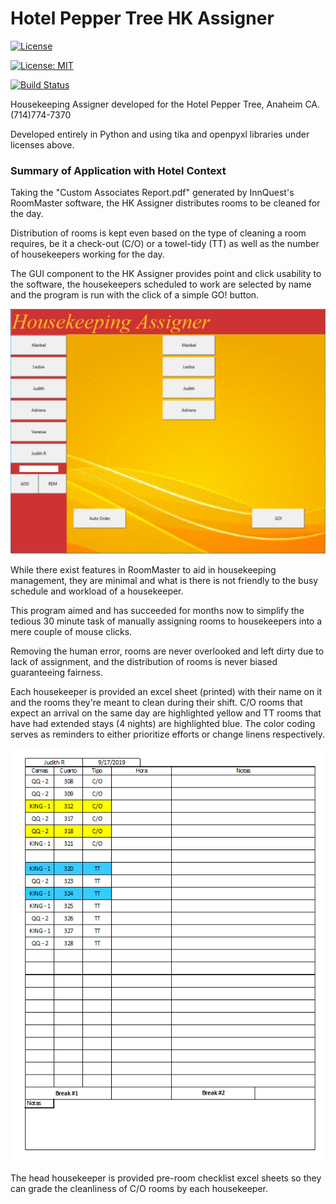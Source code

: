 # Hotel Pepper Tree HK Assigner
[![License](https://img.shields.io/badge/License-Apache%202.0-blue.svg)](https://opensource.org/licenses/Apache-2.0)

[![License: MIT](https://img.shields.io/badge/License-MIT-yellow.svg)](https://opensource.org/licenses/MIT)

[![Build Status](https://travis-ci.org/andresg8/Pepper-Tree-HK-Assigner.svg?branch=master)](https://travis-ci.org/andresg8/Pepper-Tree-HK-Assigner)

Housekeeping Assigner developed for the Hotel Pepper Tree, Anaheim CA. (714)774-7370

Developed entirely in Python and using tika and openpyxl libraries under licenses above. 

### Summary of Application with Hotel Context
Taking the "Custom Associates Report.pdf" generated by InnQuest's RoomMaster software, the HK Assigner distributes rooms to be cleaned for the day. 

Distribution of rooms is kept even based on the type of cleaning a room requires, be it a check-out (C/O) or a towel-tidy (TT) as well as the number of housekeepers working for the day.

The GUI component to the HK Assigner provides point and click usability to the software, the housekeepers scheduled to work are selected by name and the program is run with the click of a simple GO! button. 

![Image of GUI](https://github.com/andresg8/Pepper-Tree-HK-Assigner/blob/master/src/res/gui_image.PNG)

While there exist features in RoomMaster to aid in housekeeping management, they are minimal and what is there is not friendly to the busy schedule and workload of a housekeeper. 

This program aimed and has succeeded for months now to simplify the tedious 30 minute task of manually assigning rooms to housekeepers into a mere couple of mouse clicks. 

Removing the human error, rooms are never overlooked and left dirty due to lack of assignment, and the distribution of rooms is never biased guaranteeing fairness. 

Each housekeeper is provided an excel sheet (printed) with their name on it and the rooms they're meant to clean during their shift. C/O rooms that expect an arrival on the same day are highlighted yellow and TT rooms that have had extended stays (4 nights) are highlighted blue. The color coding serves as reminders to either prioritize efforts or change linens respectively. 

![Image of HK Sheet](https://github.com/andresg8/Pepper-Tree-HK-Assigner/blob/master/src/res/hk_sheet_example.PNG)

The head housekeeper is provided pre-room checklist excel sheets so they can grade the cleanliness of C/O rooms by each housekeeper. 
